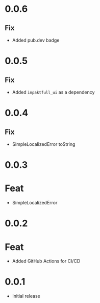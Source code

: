 # 0.0.6

## Fix

- Added pub.dev badge

# 0.0.5

## Fix

- Added `impaktfull_ui` as a dependency

# 0.0.4

## Fix

- SimpleLocalizedError toString

# 0.0.3

# Feat

- SimpleLocalizedError

# 0.0.2

# Feat

- Added GitHub Actions for CI/CD

# 0.0.1

- Initial release
